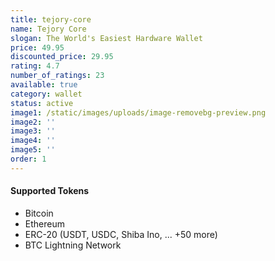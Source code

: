 ```yaml
---
title: tejory-core
name: Tejory Core
slogan: The World's Easiest Hardware Wallet
price: 49.95
discounted_price: 29.95
rating: 4.7
number_of_ratings: 23
available: true
category: wallet
status: active
image1: /static/images/uploads/image-removebg-preview.png
image2: ''
image3: ''
image4: ''
image5: ''
order: 1
---
```

#### Supported Tokens

- Bitcoin
- Ethereum
- ERC-20 (USDT, USDC, Shiba Ino, ... +50 more)
- BTC Lightning Network
